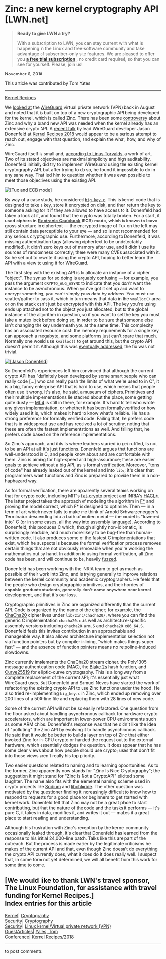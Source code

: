 # Zinc: a new kernel cryptography API [LWN.net]

> **Ready to give LWN a try?**
> 
> With a subscription to LWN, you can stay current with what is happening in the Linux and free-software community and take advantage of subscriber-only site features. We are pleased to offer you **[a free trial subscription](https://lwn.net/Promo/nst-trial/claim)** , no credit card required, so that you can see for yourself. Please, join us! 

November 6, 2018

This article was contributed by Tom Yates

* * *

[Kernel Recipes](/Archives/ConferenceByYear/#2018-Kernel_Recipes)

We [looked at](/Articles/761939/) the [WireGuard](https://www.wireguard.com/) virtual private network (VPN) back in August and noted that it is built on top of a new cryptographic API being developed for the kernel, which is called Zinc. There has been some [controversy](/Articles/765965/) about Zinc and why a brand new API was needed when the kernel already has an extensive crypto API. A [recent talk](https://kernel-recipes.org/en/2018/talks/zinc-minimal-lightweight-kernel-cryptography-api/) by lead WireGuard developer Jason Donenfeld at [Kernel Recipes 2018](https://kernel-recipes.org/en/2018/) would appear to be a serious attempt to reach out, engage with that question, and explain the what, how, and why of Zinc. 

WireGuard itself is small and, [according to Linus Torvalds](/ml/linux-kernel/CA+55aFz5EWE9OTbzDoMfsY2ez04Qv9eg0KQhwKfyJY0vFvoD3g@mail.gmail.com/), a work of art. Two of its stated objectives are maximal simplicity and high auditability. Donenfeld initially did try to implement WireGuard using the existing kernel cryptography API, but after trying to do so, he found it impossible to do in any sane way. That led him to question whether it was even possible to meet those objectives using the existing API.

![\[Tux and ECB mode\]](https://static.lwn.net/images/2018/kr-donenfeld-tux.jpg)

By way of a case study, he considered [`big_key.c`](https://elixir.bootlin.com/linux/v4.19.1/source/security/keys/big_key.c). This is kernel code that is designed to take a key, store it encrypted on disk, and then return the key to someone asking for it if they are allowed to have access to it. Donenfeld had taken a look at it, and found that the crypto was totally broken. For a start, it used ciphers in [Electronic Codebook](https://en.wikipedia.org/wiki/Block_cipher_mode_of_operation#ECB) (ECB) mode, which is known to leave gross structure in ciphertext — the encrypted image of Tux on the left may still contain data perceptible to your eye — and so is not recommended for any serious cryptographic use. Furthermore, according to Donenfeld, it was missing authentication tags (allowing ciphertext to be undetectably modified), it didn't zero keys out of memory after use, and it didn't use its sources of randomness correctly; there were many CVEs associated with it. So he set out to rewrite it using the crypto API, hoping to better learn the API with a view to using it for WireGuard.

The first step with the existing API is to allocate an instance of a cipher "object". The syntax for so doing is arguably confusing — for example, you pass the argument `CRYPTO_ALG_ASYNC` to indicate that you _don't_ want the instance to be asynchronous. When you've got it set up and want to encrypt something, you can't simply pass data by address. You must use scatter/gather to pass it, which in turn means that data in the `vmalloc()` area or on the stack can't just be encrypted with this API. The key you're using ends up attached not to the object you just allocated, but to the global instance of the algorithm in question, so if you want to set the key you must take a mutex lock before doing so, in order to be sure that someone else isn't changing the key underneath you at the same time. This complexity has an associated resource cost: the memory requirements for a single key can approach a megabyte, and some platforms just can't spare that much. Normally one would use `kvalloc()` to get around this, but the crypto API doesn't permit it. Although this was [eventually addressed](https://patchwork.kernel.org/patch/10223869/), the fix was not trivial.

[ ![\[Jason Donenfeld\]](https://static.lwn.net/images/2018/kr-donenfeld-sm.jpg) ](/Articles/770760/)

So Donenfeld's experiences left him convinced that although the current crypto API has "definitely been developed by some smart people who can really code [...] who can really push the limits of what we're used to in C", it is a big, fancy enterprise API that is hard to use, which means that people often use it wrong. It's also, he said, a museum of ciphers. Primitives and their multiple implementations lie stacked about the place, some getting quite dusty — [MD4](https://en.wikipedia.org/wiki/MD4) is still in there, for example. It's hard to tell who wrote any given implementation, or whether it has been formally verified or how widely used it is, which makes it hard to know what's reliable. He has a strong preference for formally verified code. Failing that, he prefers code that is in widespread use and has received a lot of scrutiny, noting that these are often the fastest implementations as well. And failing that, he prefers code based on the reference implementations. 

So Zinc's approach, and this is where feathers started to get ruffled, is not to be an API at all; it's just functions. Donenfeld argues that functions are well-understood in C, and people know about and are comfortable with them. Zinc is aiming for high-speed and high-assurance; these are easier goals to achieve without a big API, as is formal verification. Moreover, "tons of code" has already leaked out of the kernel and into `lib/`; it's clear that programmers want functions and Zinc is prepared to provide them in a non-haphazard way. 

As for formal verification, there are apparently several teams working on that for crypto code, including MIT's [fiat-crypto](https://github.com/mit-plv/fiat-crypto) project and INRIA's [HACL*](https://github.com/project-everest/hacl-star). The latter project takes the approach of modeling the algorithm in [F*](https://www.fstar-lang.org/) and proving the model correct, which F* is designed to optimize. Then — in a term of art which never fails to make me think of Arnold Schwarzenegger's Terminator descending into a bath of molten metal — the model is "lowered into" C (or in some cases, all the way into assembly language). According to Donenfeld, this produces C which, though slightly non-idiomatic, is surprisingly readable, and much more likely to be bug-free than human-written code. It also produces some of the fastest C implementations that exist, which he suspects is because the formal verification process removes certain things that are not obviously removable when you're working the mathematics out by hand. In addition to using formal verification, all Zinc code has been, and will continue to be, heavily [fuzzed](https://en.wikipedia.org/wiki/Fuzzing). 

Donenfeld has been working with the INRIA team to get as much as possible of their work into Zinc, and is trying generally to improve relations between the kernel community and academic cryptographers. He feels that the people who design cryptographic primitives, and their hordes of capable graduate students, generally don't come anywhere near kernel development, and that it's our loss. 

Cryptographic primitives in Zinc are organized differently than the current API. Code is organized by the name of the cipher; for example, the [ChaCha20](https://en.wikipedia.org/wiki/Salsa20#ChaCha_variant) cipher lives under `lib/zinc/chacha20/`, where you can find the generic C implementation `chacha20.c` as well as architecture-specific assembly versions including `chacha20-arm.S` and `chacha20-x86_64.S`. Donenfeld feels this invites contribution in an approachable and manageable way. It also allows architecture implementation selection not via function pointers but by compiler inlining, "which makes things super fast" — and the absence of function pointers means no retpoline-induced slowdowns. 

Zinc currently implements the ChaCha20 stream cipher, the [Poly1305](https://en.wikipedia.org/wiki/Poly1305) message authentication code (MAC), the [Blake 2s](https://en.wikipedia.org/wiki/BLAKE_\(hash_function\)#BLAKE2) hash function, and [Curve25519](https://en.wikipedia.org/wiki/Curve25519) for elliptic-curve cryptography. This is a long way from a complete replacement of the current API; it's essentially just what WireGuard uses. But Donenfeld and Samuel Neves have started the work of refactoring the existing crypto API to use Zinc functions under the hood. He also tried re-implementing `big_key.c` in Zinc, which ended up removing over 200 lines of a 500-line file and replacing them with 28 lines of new code. 

Some of the current API will not be so easily refactored. One question from the floor asked about handling asynchronous callback for hardware crypto accelerators, which are important in lower-power CPU environments such as some ARM chips. Donenfeld's response was that he didn't like the idea of "polluting" the Zinc API by evolving it to handle asynchronous callback. He said that it would be better to build a layer on top of Zinc that either invoked Zinc for in-CPU crypto or handed the request out to the external hardware, which essentially dodges the question. It does appear that he has some clear views about how people should use crypto; uses that don't fit into those views aren't really his top priority. 

Two easier questions related to naming and to learning opportunities. As to the former, Zinc apparently now stands for "Zinc Is Nice Cryptography"; the suggestion it might stand for "Zinc Is Not a CryptoAPI" elicited some laughter. The name also fits with the elemental naming scheme used in crypto projects like [Sodium](https://download.libsodium.org/doc/) and [libchloride](https://github.com/jedisct1/libchloride). The other question was motivated by the questioner finding it increasingly difficult to know how to respond to requests for a good place for beginners to get started with kernel work. Donenfeld felt that Zinc may not be a great place to start contributing, but that the nature of the code and the tasks it performs — it's pure C, it takes in data, modifies it, and writes it out — makes it a great place to start reading and understanding. 

Although his frustration with Zinc's reception by the kernel community occasionally leaked through, it's clear that Donenfeld has learned from the response to his initial 24,000-line patch. Talks like this are part of the outreach. But the process is made easier by the legitimate criticisms he makes of the current API and that, even though Zinc doesn't do everything the crypto API currently does, what it does do it does really well. I suspect that, in some form not yet determined, we will all benefit from this work for some time to come. 

[We would like to thank LWN's travel sponsor, The Linux Foundation, for assistance with travel funding for Kernel Recipes.]  
Index entries for this article  
---  
[Kernel](/Kernel/Index)| [Cryptography](/Kernel/Index#Cryptography)  
[Security](/Security/Index/)| [Cryptography](/Security/Index/#Cryptography)  
[Security](/Security/Index/)| [Linux kernel/Virtual private network (VPN)](/Security/Index/#Linux_kernel-Virtual_private_network_VPN)  
[GuestArticles](/Archives/GuestIndex/)| [Yates, Tom](/Archives/GuestIndex/#Yates_Tom)  
[Conference](/Archives/ConferenceIndex/)| [Kernel Recipes/2018](/Archives/ConferenceIndex/#Kernel_Recipes-2018)  
  


* * *

to post comments 
